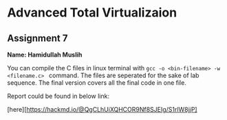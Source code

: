 # Advanced Total Virtualizaion
## Assignment 7
**Name: Hamidullah Muslih**

You can compile the C files in linux terminal with `gcc -o <bin-filename> -w <filename.c> ` command.
The files are seperated for the sake of lab sequence.
The final version covers all the final code in one file.

Report could be found in below link:

[here][https://hackmd.io/@QgCLhUiXQHCOR9Nf8SJEIg/S1rlW8jjP]
